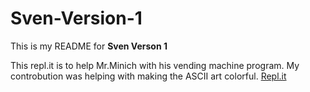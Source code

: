 # Sven-Version-1

This is my README for **Sven Verson 1**

This repl.it is to help Mr.Minich with his vending machine program.
My controbution was helping with making the ASCII art colorful.
[Repl.it](https://repl.it/@JacksonHucklebe/Java-Sven-version-1-1)
